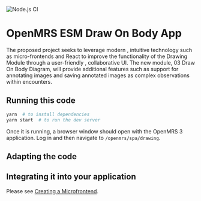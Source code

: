 ![Node.js CI](https://github.com/openmrs/openmrs-esm-template-app/workflows/Node.js%20CI/badge.svg)

# OpenMRS ESM Draw On Body App


The proposed project seeks to leverage modern , intuitive technology such as micro-frontends and React to improve the functionality of the Drawing Module through a user-friendly , collaborative UI. The new module, 03 Draw On Body Diagram, will provide additional features such as support for annotating images and saving annotated images as complex observations within encounters.




## Running this code

```sh
yarn  # to install dependencies
yarn start  # to run the dev server
```

Once it is running, a browser window
should open with the OpenMRS 3 application. Log in and then navigate to
`/openmrs/spa/drawing`.

## Adapting the code



## Integrating it into your application

Please see [Creating a Microfrontend](https://openmrs.github.io/openmrs-esm-core/#/main/creating_a_microfrontend).
